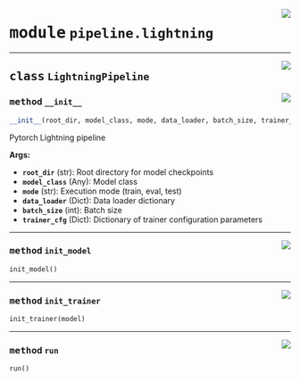 <!-- markdownlint-disable -->

<a href="../../src/pipeline/lightning.py#L0"><img align="right" style="float:right;" src="https://img.shields.io/badge/-source-cccccc?style=flat-square"></a>

# <kbd>module</kbd> `pipeline.lightning`






---

<a href="../../src/pipeline/lightning.py#L6"><img align="right" style="float:right;" src="https://img.shields.io/badge/-source-cccccc?style=flat-square"></a>

## <kbd>class</kbd> `LightningPipeline`




<a href="../../src/pipeline/lightning.py#L7"><img align="right" style="float:right;" src="https://img.shields.io/badge/-source-cccccc?style=flat-square"></a>

### <kbd>method</kbd> `__init__`

```python
__init__(root_dir, model_class, mode, data_loader, batch_size, trainer_cfg)
```

Pytorch Lightning pipeline 



**Args:**
 
 - <b>`root_dir`</b> (str):  Root directory for model checkpoints 
 - <b>`model_class`</b> (Any):  Model class 
 - <b>`mode`</b> (str):  Execution mode (train, eval, test) 
 - <b>`data_loader`</b> (Dict):  Data loader dictionary 
 - <b>`batch_size`</b> (int):  Batch size 
 - <b>`trainer_cfg`</b> (Dict):  Dictionary of trainer configuration parameters 




---

<a href="../../src/pipeline/lightning.py#L31"><img align="right" style="float:right;" src="https://img.shields.io/badge/-source-cccccc?style=flat-square"></a>

### <kbd>method</kbd> `init_model`

```python
init_model()
```





---

<a href="../../src/pipeline/lightning.py#L34"><img align="right" style="float:right;" src="https://img.shields.io/badge/-source-cccccc?style=flat-square"></a>

### <kbd>method</kbd> `init_trainer`

```python
init_trainer(model)
```





---

<a href="../../src/pipeline/lightning.py#L51"><img align="right" style="float:right;" src="https://img.shields.io/badge/-source-cccccc?style=flat-square"></a>

### <kbd>method</kbd> `run`

```python
run()
```






